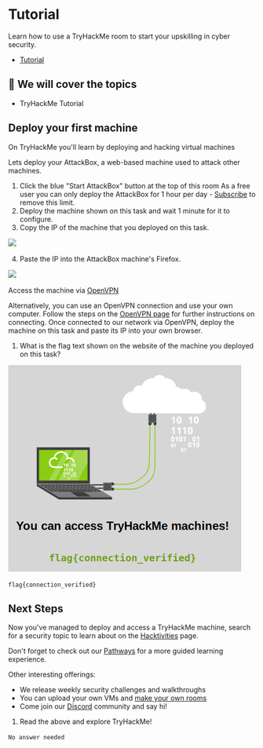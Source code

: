 # Tutorial

Learn how to use a TryHackMe room to start your upskilling in cyber security.

* [Tutorial](https://tryhackme.com/room/tutorial)

## 💢 We will cover  the topics

* TryHackMe Tutorial

## Deploy your first machine

On TryHackMe you'll learn by deploying and hacking virtual machines

Lets deploy your AttackBox, a web-based machine used to attack other machines.

1. Click the blue "Start AttackBox" button at the top of this room As a free user you can only deploy the AttackBox for 1 hour per day - [Subscribe](https://tryhackme.com/profile#subscribe) to remove this limit.
2. Deploy the machine shown on this task and wait 1 minute for it to configure.
3. Copy the IP of the machine that you deployed on this task.

![](https://i.imgur.com/ebs9q3J.png)

4. Paste the IP into the AttackBox machine's Firefox.

![](https://i.imgur.com/yiuliJf.png)

Access the machine via [OpenVPN](https://tryhackme.com/connect?o=vpn)

Alternatively, you can use an OpenVPN connection and use your own computer. Follow the steps on the [OpenVPN page](https://tryhackme.com/connect?o=vpn) for further instructions on connecting. Once connected to our network via OpenVPN, deploy the machine on this task and paste its IP into your own browser.

1. What is the flag text shown on the website of the machine you deployed on this task?

![](2020-09-28_17-43.png)

`flag{connection_verified}`

## Next Steps

Now you've managed to deploy and access a TryHackMe machine, search for a security topic to learn about on the [Hacktivities](https://tryhackme.com/hacktivities) page.

Don't forget to check out our [Pathways](https://tryhackme.com/paths) for a more guided learning experience.

Other interesting offerings:

* We release weekly security challenges and walkthroughs
* You can upload your own VMs and [make your own rooms](https://tryhackme.com/develop-rooms)
* Come join our [Discord](https://discord.gg/F7ERYzz) community and say hi!

1. Read the above and explore TryHackMe! 

`No answer needed`
